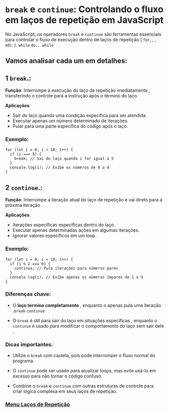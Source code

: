 # `break` e `continue`: Controlando o fluxo em laços de repetição em JavaScript

No JavaScript, os operadores `break` e `continue` são ferramentas essenciais para controlar o fluxo de execução dentro de laços de repetição ( `for`, , , etc. ). `while` `do...while`

## Vamos analisar cada um em detalhes:

## 1 `break`.:

**Função**: Interrompe a execução do laço de repetição imediatamente , transferindo o controle para a instrução após o término do laço.

**Aplicações**:

- Sair do laço quando uma condição específica para ser atendida.
- Executar apenas um número determinado de iterações.
- Pular para uma parte específica do código após o laço.

### Exemplo:

```
for (let i = 0; i < 10; i++) {
  if (i === 5) {
    break; // Sai do laço quando i for igual a 5
  }
  console.log(i); // Exibe os números de 0 a 4
}
```

## 2 `continue`.:

**Função**: Interrompe a iteração atual do laço de repetição e vai direto para a próxima iteração .

**Aplicações**:

- Iterações específicas específicas dentro do laço.
- Executar apenas determinadas ações em algumas iterações.
- Ignorar valores específicos em um loop.

### Exemplo:

```
for (let i = 0; i < 10; i++) {
  if (i % 2 === 0) {
    continue; // Pula iterações para números pares
  }
  console.log(i); // Exibe apenas os números ímpares de 1 a 9
}
```

### Diferenças chave:

- O **laço termina completamente** , enquanto o apenas pula uma iteração .`break` `continue`

- O `break` é útil para sair do laço em situações específicas , enquanto o `continue` é usado para modificar o comportamento do laço sem sair dele .

### Dicas importantes:

- Utilize o `break` com cautela, pois pode interromper o fluxo normal do programa.

- O `continue` pode ser usado para atualizar loops, mas evite usá-lo em excesso para não tornar o código confuso.

- Combine o `break` e `continue` com outras estruturas de controle para criar lógica complexa em seus laços de repetição.

### [Menu Laços de Repetição](menu_lacos-repeticao.md)